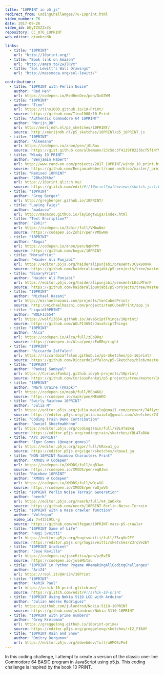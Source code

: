 ```yaml
---
title: "10PRINT in p5.js"
redirect_from: CodingChallenges/76-10print.html
video_number: 76
date: 2017-09-26
video_id: bEyTZ5ZZxZs
repository: CC_076_10PRINT
web_editor: qtunbzeNb

links:
  - title: "10PRINT"
    url: "http://10print.org/"
  - title: "Book link on Amazon"
    url: "http://amzn.to/2wJlRVx"
  - title: "Sol Lewitt's Wall Drawings"
    url: "http://massmoca.org/sol-lewitt/"

contributions:
  - title: "10PRINT with Perlin Noise"
    author: "Red Hen"
    url: https://codepen.io/RedHenDev/pen/OxOZWM
  - title: "10PRINT"
    author: "Tino"
    url: https://tino1008.github.io/10-Print/
    source: https://github.com/Tino1008/10-Print
  - title: "Authentic Commodore 64 10PRINT"
    author: "Merijn_DH"
    url: http://merijndh.nl/p5_sketches/10PRINT/
    source: http://merijndh.nl/p5_sketches/10PRINT/p5_10PRINT.js
  - title: "10PRINT"
    author: "Alkemann"
    url: https://codepen.io/anon/pen/jGLRax
    source: https://gist.github.com/alkemann/23c5dc3f4129f8223bcf5f14f9b3accf
  - title: "Windy 10 PRINT"
    author: "Benjamin Habert"
    url: http://www.rand-on.com/projects/2017_10PRINT/windy_10_print.html
    source: https://github.com/BenjaminHabert/rand-on/blob/master/_projects/2017_10PRINT/windy_10_print.js
  - title: "Remixed 10PRINT"
    author: "20hz20khz"
    url: https://10print.glitch.me/
    source: https://glitch.com/edit/#!/10print?path=views/sketch.js:1:0
  - title: "10PRINT"
    author: "Greg Berger"
    url: http://gregberger.github.io/10PRINT/
  - title: "Laying Twigs"
    author: "madacoo"
    url: http://madacoo.github.io/layingtwigs/index.html
  - title: "Text Encription?"
    author: "Zohir"
    url: https://codepen.io/Zohir/full/VMbwNm/
    source: https://codepen.io/Zohir/pen/VMbwNm
  - title: "10PRINT"
    author: "Boguz"
    url: https://codepen.io/anon/pen/QqMPPV
    source: https://github.com/boguz/10PRINT
  - title: "MorsePrint"
    author: "Haider Ali Punjabi"
    url: https://editor.p5js.org/haideralipunjabi/present/3Cyk8OOvR
    source: https://github.com/haideralipunjabi/p5-projects/tree/master/10Print
  - title: "BinaryPrint"
    author: "Haider Ali Punjabi"
    url: https://editor.p5js.org/haideralipunjabi/present/LEsLMTmrF
    source: https://github.com/haideralipunjabi/p5-projects/tree/master/10Print
  - title: "10PRINT"
    author: "Michael Hazani"
    url: http://michaelhazani.com/projects/tenCubedPrint/
    source: http://michaelhazani.com/projects/tenCubedPrint/app.js
  - title: "Liquid10PRINT"
    author: "WOLFI3654"
    url: https://wolfi3654.github.io/JavaSciptThings/10print/
    source: https://github.com/WOLFI3654/JavaSciptThings
  - title: "10PRINT"
    author: "Alca"
    url: https://codepen.io/Alca/full/zEoBRq/
    source: https://codepen.io/Alca/pen/zEoBRq/right
  - title: "10PRINT"
    author: "Riccardo Zaffalon"
    url: https://riccardozaffalon.github.io/p5-Sketches/p5-10print/
    source: https://github.com/RiccardoZaffalon/p5-Sketches/blob/master/p5-10print/index.html
  - title: "10PRINT"
    author: "Pankaj Sambyal"
    url: https://CuriousPankaj.github.io/p5-projects/10print/
    source: https://github.com/CuriousPankaj/p5-projects/tree/master/10print
  - title: "10PRINT"
    author: "Mark Uraine (@mapk)"
    url: https://codepen.io/mapk/full/MEoWKO/
    source: https://codepen.io/mapk/pen/MEoWKO
  - title: "Swirly Rainbow 10PRINT"
    author: "Julia M"
    url: https://editor.p5js.org/julia.maiolo@gmail.com/present/74f1ytxMs
    source: https://editor.p5js.org/julia.maiolo@gmail.com/sketches/74f1ytxMs
  - title: "Coding Train Demo Contribution"
    author: "Daniel Sheefmahhnnn"
    url: https://editor.p5js.org/codingtrain/full/YBL4TaBkW
    source: https://editor.p5js.org/codingtrain/sketches/YBL4TaBkW
  - title: "Arc 10PRINT"
    author: "Igor Gomes (@eugor_gomes)"
    url: https://editor.p5js.org/igor/full/kRaxw1_gu
    source: https://editor.p5js.org/igor/sketches/kRaxw1_gu
  - title: "NON-10PRINT Rainbow Characters Print"
    author: "XMODS @ Codepen"
    url: https://codepen.io/XMODS/full/eqBJwo
    source: https://codepen.io/XMODS/pen/eqBJwo
  - title: "Rainbow 10PRINT"
    author: "XMODS @ Codepen"
    url: https://codepen.io/XMODS/full/wOjwVG
    source: https://codepen.io/XMODS/pen/wOjwVG
  - title: "10PRINT Perlin Noise Terrain Generation"
    author: "neerb"
    url: https://editor.p5js.org/neerb/full/k4_2WOkRe
    source: https://github.com/neerb/10PRINT-Perlin-Noise-Terrain
  - title: "10PRINT with a maze crawler function"
    author: "Volfegan"
    video_id: 7v4I519CL-g
    source: https://github.com/volfegan/10PRINT-maze-p5-crawler
  - title: "10PRINT Game of Life"
    author: "Hugi Sveitti"
    url: https://editor.p5js.org/hugisveitti/full/Z3rqVe2EY
    source: https://editor.p5js.org/hugisveitti/sketches/Z3rqVe2EY
  - title: "10PRINT Gradient"
    author: "Jose Revilla"
    url: https://codepen.io/joseMitsu/pen/yzRvEB
    source: https://codepen.io/joseMitsu
  - title: "10PRINT in Python Pygame #RemakingAllCodingChallanges"
    author: "Ari24"
    url: https://repl.it/@Ari24/10Print
  - title: "10PRINT"
    author: "Ashik Paul"
    url: https://ashik-10-print.glitch.me/
    source: https://glitch.com/edit/#!/ashik-10-print
  - title: "10PRINT Using Nokia 5110 LCD with Arduino"
    author: "Julian Andres Rodriguez"
    url: https://github.com/julandrod/Nokia-5110-10PRINT
    source: https://github.com/julandrod/Nokia-5110-10PRINT
  - title: "10PRINT with prime numbers"
    author: "Greg Kreisman"
    url: https://greggelong.github.io/10print-prime/
    source: https://editor.p5js.org/greggelong/sketches/rI2_FI6UY
  - title: "10PRINT Rain and Snow"
    author: "Dmitry Dergunov"
    url: https://editor.p5js.org/ddwebdev/full/uHMOSzPo4
---
```

In this coding challenge, I attempt to create a version of the classic one-line Commodore 64 BASIC program in JavaScript using p5.js. This coding challenge is inspired by the book 10 PRINT.
